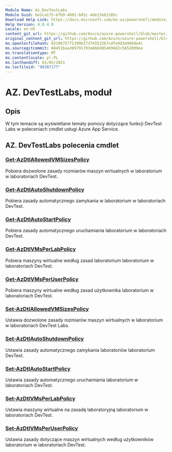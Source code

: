 ```yaml
---
Module Name: Az.DevTestLabs
Module Guid: be2ca175-bfb9-4601-b01c-4de13eb2105c
Download Help Link: https://docs.microsoft.com/en-us/powershell/module/az.devtestlabs
Help Version: 4.0.4.0
Locale: en-US
content_git_url: https://github.com/Azure/azure-powershell/blob/master/src/DevTestLabs/DevTestLabs/help/Az.DevTestLabs.md
original_content_git_url: https://github.com/Azure/azure-powershell/blob/master/src/DevTestLabs/DevTestLabs/help/Az.DevTestLabs.md
ms.openlocfilehash: 8310675771399b17374552267cdfe9d34988de4c
ms.sourcegitcommit: 68451baa389791703e666d95469602c5652609ee
ms.translationtype: MT
ms.contentlocale: pl-PL
ms.lasthandoff: 01/05/2021
ms.locfileid: "98387177"
---
```

# AZ. DevTestLabs, moduł
## Opis
W tym temacie są wyświetlane tematy pomocy dotyczące funkcji DevTest Labs w poleceniach cmdlet usługi Azure App Service.

## AZ. DevTestLabs polecenia cmdlet
### [Get-AzDtlAllowedVMSizesPolicy](Get-AzDtlAllowedVMSizesPolicy.md)
Pobiera dozwolone zasady rozmiarów maszyn wirtualnych w laboratorium w laboratoriach DevTest.

### [Get-AzDtlAutoShutdownPolicy](Get-AzDtlAutoShutdownPolicy.md)
Pobiera zasady automatycznego zamykania w laboratorium w laboratoriach DevTest.

### [Get-AzDtlAutoStartPolicy](Get-AzDtlAutoStartPolicy.md)
Pobiera zasady automatycznego uruchamiania laboratorium w laboratoriach DevTest.

### [Get-AzDtlVMsPerLabPolicy](Get-AzDtlVMsPerLabPolicy.md)
Pobiera maszyny wirtualne według zasad laboratorium laboratorium w laboratoriach DevTest.

### [Get-AzDtlVMsPerUserPolicy](Get-AzDtlVMsPerUserPolicy.md)
Pobiera maszyny wirtualne według zasad użytkownika laboratorium w laboratoriach DevTest.

### [Set-AzDtlAllowedVMSizesPolicy](Set-AzDtlAllowedVMSizesPolicy.md)
Ustawia dozwolone zasady rozmiarów maszyn wirtualnych w laboratorium w laboratoriach DevTest Labs.

### [Set-AzDtlAutoShutdownPolicy](Set-AzDtlAutoShutdownPolicy.md)
Ustawia zasady automatycznego zamykania laboratoriów laboratorium DevTest.

### [Set-AzDtlAutoStartPolicy](Set-AzDtlAutoStartPolicy.md)
Ustawia zasady automatycznego uruchamiania laboratorium w laboratoriach DevTest.

### [Set-AzDtlVMsPerLabPolicy](Set-AzDtlVMsPerLabPolicy.md)
Ustawia maszyny wirtualne na zasadę laboratoryjną laboratorium w laboratoriach DevTest.

### [Set-AzDtlVMsPerUserPolicy](Set-AzDtlVMsPerUserPolicy.md)
Ustawia zasady dotyczące maszyn wirtualnych według użytkowników laboratorium w laboratoriach DevTest.


